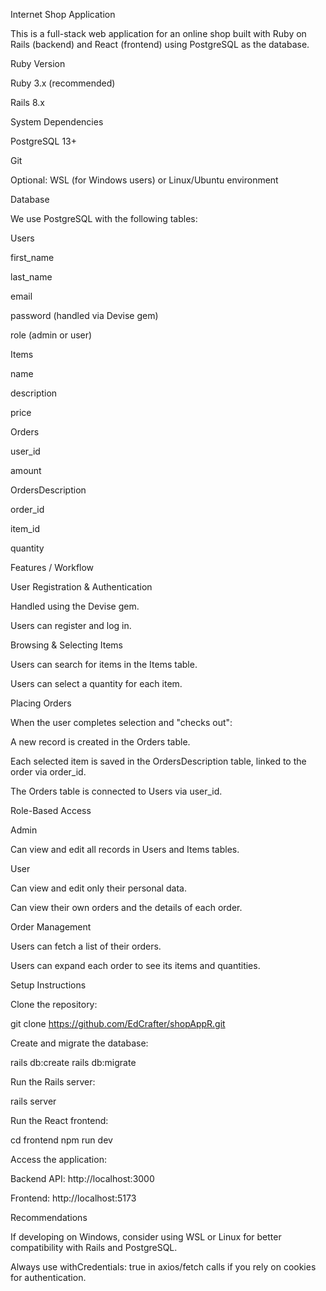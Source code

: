 Internet Shop Application

This is a full-stack web application for an online shop built with Ruby on Rails (backend) and React (frontend) using PostgreSQL as the database.

Ruby Version

Ruby 3.x (recommended)

Rails 8.x

System Dependencies

PostgreSQL 13+

Git

Optional: WSL (for Windows users) or Linux/Ubuntu environment

Database

We use PostgreSQL with the following tables:

Users

first_name

last_name

email

password (handled via Devise gem)

role (admin or user)

Items

name

description

price

Orders

user_id

amount

OrdersDescription

order_id

item_id

quantity

Features / Workflow

User Registration & Authentication

Handled using the Devise
 gem.

Users can register and log in.

Browsing & Selecting Items

Users can search for items in the Items table.

Users can select a quantity for each item.

Placing Orders

When the user completes selection and "checks out":

A new record is created in the Orders table.

Each selected item is saved in the OrdersDescription table, linked to the order via order_id.

The Orders table is connected to Users via user_id.

Role-Based Access

Admin

Can view and edit all records in Users and Items tables.

User

Can view and edit only their personal data.

Can view their own orders and the details of each order.

Order Management

Users can fetch a list of their orders.

Users can expand each order to see its items and quantities.

Setup Instructions

Clone the repository:

git clone https://github.com/EdCrafter/shopAppR.git

Create and migrate the database:

rails db:create
rails db:migrate


Run the Rails server:

rails server


Run the React frontend:

cd frontend
npm run dev


Access the application:

Backend API: http://localhost:3000

Frontend: http://localhost:5173

Recommendations

If developing on Windows, consider using WSL or Linux for better compatibility with Rails and PostgreSQL.

Always use withCredentials: true in axios/fetch calls if you rely on cookies for authentication.